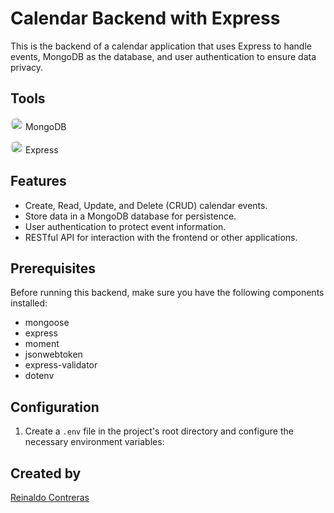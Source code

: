 # Calendar Backend with Express

This is the backend of a calendar application that uses Express to handle events, MongoDB as the database, and user authentication to ensure data privacy.

## Tools

<img src="https://github.com/sazukeR/devicon/blob/master/icons/mongodb/mongodb-original.svg" width="20" height="20" style="border-radius: 50%; display: inlinek;"> <span>MongoDB</span>

<img src="https://github.com/sazukeR/devicon/blob/master/icons/express/express-original.svg" width="20" height="20" style="border-radius: 50%; display: inlinek;"> <span>Express</span>

## Features

- Create, Read, Update, and Delete (CRUD) calendar events.
- Store data in a MongoDB database for persistence.
- User authentication to protect event information.
- RESTful API for interaction with the frontend or other applications.

## Prerequisites

Before running this backend, make sure you have the following components installed:

- mongoose
- express
- moment
- jsonwebtoken
- express-validator
- dotenv

## Configuration

1. Create a `.env` file in the project's root directory and configure the necessary environment variables:

## Created by

[Reinaldo Contreras](https://sazuker.github.io/my-portfolio/)
